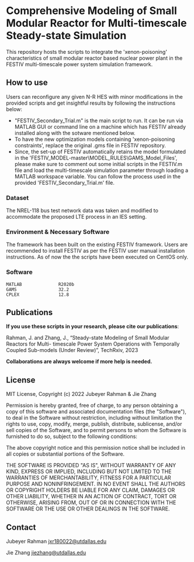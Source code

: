 # Comprehensive Modeling of Small Modular Reactor for Multi-timescale Steady-state Simulation 
 This repository hosts the scripts to integrate the 'xenon-poisoning' characteristics of small modular reactor based nuclear power plant in the FESTIV multi-timescale power system simulation framework.

## How to use
Users can reconfigure any given N-R HES with minor modifications in the provided scripts and get insightful results by following the instructions below:
* "FESTIV_Secondary_Trial.m" is the main script to run. It can be run via MATLAB GUI or command line on a machine which has FESTIV already installed along with the sotware mentioned below.
* To have the new optimization models containing 'xenon-poisoning constraints', replace the original .gms file in FESTIV repository.
* Since, the set-up of FESTIV automatically retains the model formulated in the 'FESTIV_MODEL-master\MODEL_RULES\GAMS_Model_Files', please make sure to comment out some initial scripts in the FESTIV.m file and load the multi-timescale simulation parameter through loading a MATLAB workspace variable. You can follow the process used in the provided 'FESTIV_Secondary_Trial.m' file.
### Dataset
The NREL-118 bus test network data was taken and modified to accommodate the proposed LTE process in an IES setting. 

### Environment & Necessary Software
The framework has been built on the existing FESTIV framework. Users are recommended to install FESTIV as per the FESTIV user manual installation instructions. As of now the the scripts have been executed on CentOS only.

### Software
```
MATLAB              R2020b
GAMS                32.2
CPLEX               12.8
```


## Publications
**If you use these scripts in your research, please cite our publications**:

Rahman, J. and Zhang, J., “Steady-state Modeling of Small Modular Reactors for Multi-
timescale Power System Operations with Temporally Coupled Sub-models (Under Review)”,
TechRxiv, 2023


**Collaborations are always welcome if more help is needed.**
## License
MIT License, Copyright (c) 2022 Jubeyer Rahman & Jie Zhang

Permission is hereby granted, free of charge, to any person obtaining a copy of this software and associated documentation files (the "Software"), to deal
in the Software without restriction, including without limitation the rights to use, copy, modify, merge, publish, distribute, sublicense, and/or sell
copies of the Software, and to permit persons to whom the Software is furnished to do so, subject to the following conditions:

The above copyright notice and this permission notice shall be included in all copies or substantial portions of the Software.

THE SOFTWARE IS PROVIDED "AS IS", WITHOUT WARRANTY OF ANY KIND, EXPRESS OR IMPLIED, INCLUDING BUT NOT LIMITED TO THE WARRANTIES OF MERCHANTABILITY, FITNESS FOR A PARTICULAR PURPOSE AND NONINFRINGEMENT. IN NO EVENT SHALL THE AUTHORS OR COPYRIGHT HOLDERS BE LIABLE FOR ANY CLAIM, DAMAGES OR OTHER LIABILITY, WHETHER IN AN ACTION OF CONTRACT, TORT OR OTHERWISE, ARISING FROM, OUT OF OR IN CONNECTION WITH THE SOFTWARE OR THE USE OR OTHER DEALINGS IN THE SOFTWARE.


## Contact

Jubeyer Rahman
jxr180022@utdallas.edu

Jie Zhang
jiezhang@utdallas.edu 

